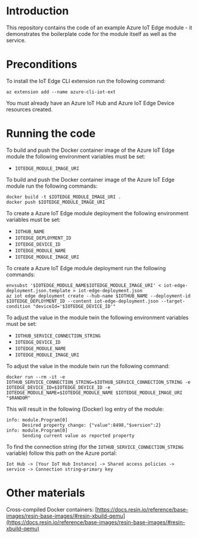 # Introduction

This repository contains the code of an example Azure IoT Edge module - it demonstrates the boilerplate code for the module itself as well as the service.


# Preconditions

To install the IoT Edge CLI extension run the following command:

    az extension add --name azure-cli-iot-ext

You must already have an Azure IoT Hub and Azure IoT Edge Device resources created.


# Running the code

To build and push the Docker container image of the Azure IoT Edge module the following environment variables must be set:

* `IOTEDGE_MODULE_IMAGE_URI`

To build and push the Docker container image of the Azure IoT Edge module run the following commands:

    docker build -t $IOTEDGE_MODULE_IMAGE_URI .
    docker push $IOTEDGE_MODULE_IMAGE_URI

To create a Azure IoT Edge module deployment the following environment variables must be set:

* `IOTHUB_NAME`
* `IOTEDGE_DEPLOYMENT_ID`
* `IOTEDGE_DEVICE_ID`
* `IOTEDGE_MODULE_NAME`
* `IOTEDGE_MODULE_IMAGE_URI`

To create a Azure IoT Edge module deployment run the following commands:

    envsubst '$IOTEDGE_MODULE_NAME$IOTEDGE_MODULE_IMAGE_URI' < iot-edge-deployment.json.template > iot-edge-deployment.json
    az iot edge deployment create --hub-name $IOTHUB_NAME --deployment-id $IOTEDGE_DEPLOYMENT_ID --content iot-edge-deployment.json --target-condition "deviceId='$IOTEDGE_DEVICE_ID'"

To adjust the value in the module twin the following environment variables must be set:

* `IOTHUB_SERVICE_CONNECTION_STRING`
* `IOTEDGE_DEVICE_ID`
* `IOTEDGE_MODULE_NAME`
* `IOTEDGE_MODULE_IMAGE_URI`

To adjust the value in the module twin run the following command:

    docker run --rm -it -e IOTHUB_SERVICE_CONNECTION_STRING=$IOTHUB_SERVICE_CONNECTION_STRING -e IOTEDGE_DEVICE_ID=$IOTEDGE_DEVICE_ID -e IOTEDGE_MODULE_NAME=$IOTEDGE_MODULE_NAME $IOTEDGE_MODULE_IMAGE_URI "$RANDOM"

This will result in the following (Docker) log entry of the module:

    info: module.Program[0]
          Desired property change: {"value":8498,"$version":2}
    info: module.Program[0]
          Sending current value as reported property

To find the connection string (for the `IOTHUB_SERVICE_CONNECTION_STRING` variable) follow this path on the Azure portal:

    Iot Hub -> [Your IoT Hub Instance] -> Shared access policies -> service -> Connection string—primary key


# Other materials

Cross-compiled Docker containers: [https://docs.resin.io/reference/base-images/resin-base-images/#resin-xbuild-qemu](https://docs.resin.io/reference/base-images/resin-base-images/#resin-xbuild-qemu)
